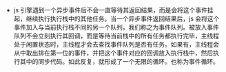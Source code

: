 <!--
 * @Author: lijy
-->
- js 引擎遇到一个异步事件后不会一直等待其返回结果，而是会将这个事件挂起，继续执行执行栈中的其他任务。当一个异步事件返回结果后，js 会将这个事件加入与当前执行栈不同的另一个队列，我们称之为事件队列。被放入事件队列不会立刻执行其回调，而是等待当前栈中的所有任务都执行完毕，主线程处于闲置状态时，主线程才会去查找事件队列是否有任务。如果有，主线程会从中取出排在第一位的事件，并把这个事件对应的回调放入执行栈中，然后执行其中的同步代码。如此反复，就形成了一个无限的循环。也称为事件循环。